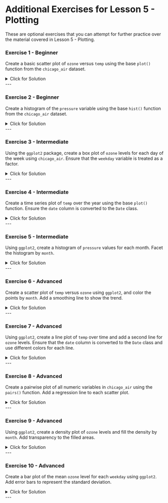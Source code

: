 # Additional Exercises for Lesson 5 - Plotting

These are optional exercises that you can attempt for further practice over the material covered in Lesson 5 - Plotting.

### Exercise 1 - Beginner

Create a basic scatter plot of `ozone` versus `temp` using the base `plot()` function from the `chicago_air` dataset.

<details><summary>Click for Solution</summary>
	
> This exercise helps you practice using the base `plot()` function to create a scatter plot.

#### Solution

```r
# Load necessary library and dataset
library(region5air)
data(chicago_air)

# Create a scatter plot
plot(chicago_air$temp, chicago_air$ozone, 
     main = "Scatter plot of Ozone vs Temperature", 
     xlab = "Temperature (F)", 
     ylab = "Ozone (ppm)")
```
</details>
---

### Exercise 2 - Beginner

Create a histogram of the `pressure` variable using the base `hist()` function from the `chicago_air` dataset.

<details><summary>Click for Solution</summary>
	
> This exercise helps you practice creating histograms to visualize the distribution of a variable.

#### Solution

```r
# Load necessary library and dataset
library(region5air)
data(chicago_air)

# Create a histogram
hist(chicago_air$pressure, 
     main = "Histogram of Barometric Pressure", 
     xlab = "Pressure (millibars)",
     col = "lightblue")
```
</details>
---

### Exercise 3 - Intermediate

Using the `ggplot2` package, create a box plot of `ozone` levels for each day of the week using `chicago_air`. Ensure that the `weekday` variable is treated as a factor.

<details><summary>Click for Solution</summary>
	
> This exercise introduces you to creating box plots with `ggplot2` and handling categorical variables.

#### Solution

```r
# Load necessary libraries and dataset
library(region5air)
library(ggplot2)
data(chicago_air)

# Convert weekday to a factor
chicago_air$weekday <- as.factor(chicago_air$weekday)

# Create a box plot
ggplot(chicago_air, aes(x = weekday, y = ozone)) +
  geom_boxplot() +
  labs(title = "Box Plot of Ozone Levels by Day of the Week",
       x = "Day of the Week",
       y = "Ozone (ppm)")
```
</details>
---

### Exercise 4 - Intermediate

Create a time series plot of `temp` over the year using the base `plot()` function. Ensure the `date` column is converted to the `Date` class.

<details><summary>Click for Solution</summary>
	
> This exercise helps you practice working with date data and creating time series plots.

#### Solution

```r
# Load necessary library and dataset
library(region5air)
data(chicago_air)

# Convert date column to Date class
chicago_air$date <- as.Date(chicago_air$date)

# Create a time series plot
plot(chicago_air$date, chicago_air$temp, 
     type = "l", 
     main = "Temperature Over Time", 
     xlab = "Date", 
     ylab = "Temperature (F)", 
     col = "red")
```
</details>
---

### Exercise 5 - Intermediate

Using `ggplot2`, create a histogram of `pressure` values for each month. Facet the histogram by `month`.

<details><summary>Click for Solution</summary>
	
> This exercise helps you practice faceting in `ggplot2` to create multiple plots based on a factor.

#### Solution

```r
# Load necessary libraries and dataset
library(region5air)
library(ggplot2)
data(chicago_air)

# Create a faceted histogram
ggplot(chicago_air, aes(x = pressure)) +
  geom_histogram(binwidth = 5, fill = "blue", color = "black") +
  facet_wrap(~ month) +
  labs(title = "Histogram of Barometric Pressure by Month",
       x = "Pressure (millibars)",
       y = "Frequency")
```
</details>
---

### Exercise 6 - Advanced

Create a scatter plot of `temp` versus `ozone` using `ggplot2`, and color the points by `month`. Add a smoothing line to show the trend.

<details><summary>Click for Solution</summary>
	
> This exercise combines scatter plots, coloring by groups, and adding trend lines using `ggplot2`.

#### Solution

```r
# Load necessary libraries and dataset
library(region5air)
library(ggplot2)
data(chicago_air)

# Create a scatter plot with trend line
ggplot(chicago_air, aes(x = temp, y = ozone, color = as.factor(month))) +
  geom_point() +
  geom_smooth(method = "loess") +
  labs(title = "Scatter Plot of Ozone vs Temperature",
       x = "Temperature (F)",
       y = "Ozone (ppm)",
       color = "Month")
```
</details>
---

### Exercise 7 - Advanced

Using `ggplot2`, create a line plot of `temp` over time and add a second line for `ozone` levels. Ensure that the `date` column is converted to the `Date` class and use different colors for each line.

<details><summary>Click for Solution</summary>
	
> This exercise helps you practice creating multi-line plots in `ggplot2`.

#### Solution

```r
# Load necessary libraries and dataset
library(region5air)
library(ggplot2)
data(chicago_air)

# Convert date column to Date class
chicago_air$date <- as.Date(chicago_air$date)

# Create a line plot
ggplot(chicago_air, aes(x = date)) +
  geom_line(aes(y = temp, color = "Temperature")) +
  geom_line(aes(y = ozone * 100, color = "Ozone")) + # scale ozone for better visualization
  labs(title = "Temperature and Ozone Levels Over Time",
       x = "Date",
       y = "Value",
       color = "Parameter") +
  scale_color_manual(values = c("Temperature" = "red", "Ozone" = "blue")) +
  scale_y_continuous(
    name = "Temperature (F)",
    sec.axis = sec_axis(~./100, name = "Ozone (ppm)")
  )
```
</details>
---

### Exercise 8 - Advanced

Create a pairwise plot of all numeric variables in `chicago_air` using the `pairs()` function. Add a regression line to each scatter plot.

<details><summary>Click for Solution</summary>
	
> This exercise introduces you to creating pairwise plots and adding regression lines.

#### Solution

```r
# Load necessary library and dataset
library(region5air)
data(chicago_air)

# Create pairwise plots with regression lines
pairs(chicago_air[, c("ozone", "temp", "pressure")], 
      panel = function(x, y) {
        points(x, y)
        abline(lm(y ~ x), col = "red")
      },
      main = "Pairwise Plots with Regression Lines")
```
</details>
---

### Exercise 9 - Advanced

Using `ggplot2`, create a density plot of `ozone` levels and fill the density by `month`. Add transparency to the filled areas.

<details><summary>Click for Solution</summary>
	
> This exercise helps you practice creating density plots and using transparency for better visualization.

#### Solution

```r
# Load necessary libraries and dataset
library(region5air)
library(ggplot2)
data(chicago_air)

# Create a density plot
ggplot(chicago_air, aes(x = ozone, fill = as.factor(month))) +
  geom_density(alpha = 0.4) +
  labs(title = "Density Plot of Ozone Levels by Month",
       x = "Ozone (ppm)",
       fill = "Month")
```
</details>
---

### Exercise 10 - Advanced

Create a bar plot of the mean `ozone` level for each `weekday` using `ggplot2`. Add error bars to represent the standard deviation.

<details><summary>Click for Solution</summary>
	
> This exercise combines bar plots with error bars to represent variability in the data.

#### Solution

```r
# Load necessary libraries and dataset
library(region5air)
library(ggplot2)
library(dplyr)
data(chicago_air)

# Calculate mean and standard deviation of ozone by weekday
ozone_stats <- chicago_air %>%
  group_by(weekday) %>%
  summarize(mean_ozone = mean(ozone, na.rm = TRUE),
            sd_ozone = sd(ozone, na.rm = TRUE))

# Create a bar plot with error bars
ggplot(ozone_stats, aes(x = as.factor(weekday), y = mean_ozone)) +
  geom_bar(stat = "identity", fill = "skyblue") +
  geom_errorbar(aes(ymin = mean_ozone - sd_ozone, ymax = mean_ozone + sd_ozone), width = 0.2) +
  labs(title = "Mean Ozone Level by Day of the Week",
       x = "Day of the Week",
       y = "Mean Ozone (ppm)")
```
</details>
---
